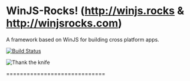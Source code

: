 # WinJS-Rocks! (http://winjs.rocks & http://winjsrocks.com)

A framework based on WinJS for building cross platform apps.

[![Build Status](https://travis-ci.org/DeepElement/winjs-rocks.svg?branch=master)](https://travis-ci.org/DeepElement/winjs-rocks)

![Thank the knife](http://i.imgur.com/BZ5R5NP.png)

=============================
